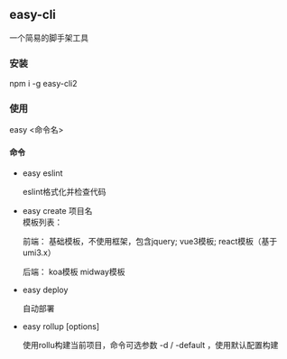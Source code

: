 ## easy-cli
一个简易的脚手架工具

### 安装
npm i -g easy-cli2

### 使用
easy <命令名>

#### 命令
+ easy eslint
  
   eslint格式化并检查代码
+ easy create 项目名  
  模板列表：

  前端：
    基础模板，不使用框架，包含jquery;
    vue3模板;
    react模板（基于umi3.x）

  后端：
    koa模板
    midway模板

+ easy deploy
  
  自动部署

+ easy rollup [options]
  
  使用rollu构建当前项目，命令可选参数 -d / -default ，使用默认配置构建